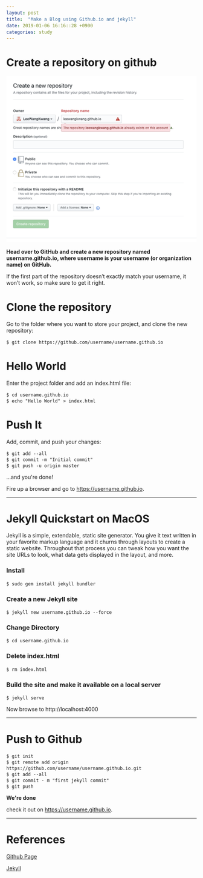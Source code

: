 ```yaml
---
layout: post
title:  "Make a Blog using Github.io and jekyll"
date: 2019-01-06 16:16::28 +0900
categories: study
---
```


# Create a repository on github

![Screenshot 2019-01-06 at 3.31.30 PM](/assets/githubscreenshot.png)

 __Head over to GitHub and create a new repository named username.github.io, where username is your username (or organization name) on GitHub.__

If the first part of the repository doesn’t exactly match your username, it won’t work, so make sure to get it right.

# Clone the repository

Go to the folder where you want to store your project, and clone the new repository:

```
$ git clone https://github.com/username/username.github.io
```

# Hello World

Enter the project folder and add an index.html file:

```
$ cd username.github.io
$ echo "Hello World" > index.html
```

# Push It

Add, commit, and push your changes:

```
$ git add --all
$ git commit -m "Initial commit"
$ git push -u origin master
```

…and you're done!

Fire up a browser and go to https://username.github.io.

---
# Jekyll Quickstart on MacOS

Jekyll is a simple, extendable, static site generator. You give it text written in your favorite markup language and it churns through layouts to create a static website. Throughout that process you can tweak how you want the site URLs to look, what data gets displayed in the layout, and more.

### Install

```
$ sudo gem install jekyll bundler
```

### Create a new Jekyll site

```
$ jekyll new username.github.io --force
```

### Change Directory
```
$ cd username.github.io
```

### Delete index.html
```
$ rm index.html
```

### Build the site and make it available on a local server
```
$ jekyll serve
```

Now browse to http://localhost:4000

---

# Push to Github

```
$ git init
$ git remote add origin https://github.com/username/username.github.io.git
$ git add --all
$ git commit - m "first jekyll commit"
$ git push
```

__We're done__

check it out on https://username.github.io.

---

# References

[Github Page](https://pages.github.com/)

[Jekyll](https://jekyllrb.com/docs/)